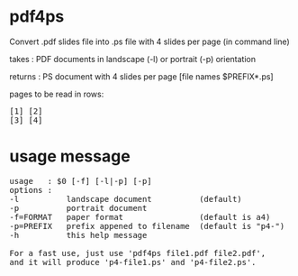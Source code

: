 # pdf4ps
Convert .pdf slides file into .ps file with 4 slides per page (in command line)

takes   : PDF documents in landscape (-l) or portrait (-p) orientation

returns : PS document with 4 slides per page [file names $PREFIX*.ps]

pages to be read in rows: 
<pre>[1] [2]
[3] [4]</pre>


# usage message
<pre>
usage   : $0 [-f] [-l|-p] [-p]
options :
-l          landscape document          (default)
-p          portrait document
-f=FORMAT   paper format                (default is a4)
-p=PREFIX   prefix appened to filename  (default is "p4-")
-h          this help message

For a fast use, just use 'pdf4ps file1.pdf file2.pdf', 
and it will produce 'p4-file1.ps' and 'p4-file2.ps'.</pre>

